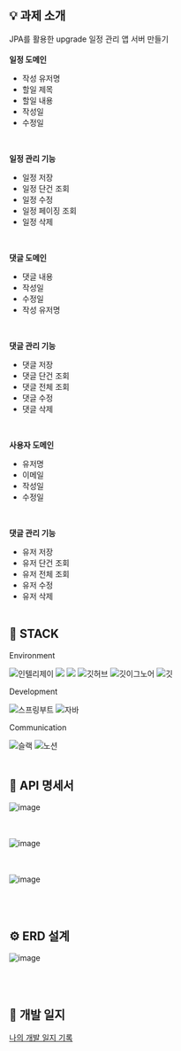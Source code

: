## 💡 과제 소개
JPA를 활용한 upgrade 일정 관리 앱 서버 만들기
<br/><br />
<b>일정 도메인</b>

- 작성 유저명
- 할일 제목
- 할일 내용
- 작성일
- 수정일
<br />

<b>일정 관리 기능</b>

- 일정 저장
- 일정 단건 조회
- 일정 수정
- 일정 페이징 조회
- 일정 삭제
<br />

<b>댓글 도메인</b>

- 댓글 내용
- 작성일
- 수정일
- 작성 유저명
<br />

<b>댓글 관리 기능</b>

- 댓글 저장
- 댓글 단건 조회
- 댓글 전체 조회
- 댓글 수정
- 댓글 삭제
<br />

<b>사용자 도메인</b>

- 유저명
- 이메일
- 작성일
- 수정일
<br />

<b>댓글 관리 기능</b>

- 유저 저장
- 유저 단건 조회
- 유저 전체 조회
- 유저 수정
- 유저 삭제
<br /><br />

## 🚀 STACK

Environment


![인텔리제이](   https://img.shields.io/badge/IntelliJ_IDEA-000000.svg?style=for-the-badge&logo=intellij-idea&logoColor=white)
![](https://img.shields.io/badge/Gradle-02303a?style=for-the-badge&logo=gradle&logoColor=white)
![](https://img.shields.io/badge/Postman-ff6c37?style=for-the-badge&logo=postman&logoColor=white)
![깃허브](https://img.shields.io/badge/GitHub-100000?style=for-the-badge&logo=github&logoColor=white)
![깃이그노어](https://img.shields.io/badge/gitignore.io-204ECF?style=for-the-badge&logo=gitignore.io&logoColor=white)
![깃](https://img.shields.io/badge/GIT-E44C30?style=for-the-badge&logo=git&logoColor=white)

Development

![스프링부트](https://img.shields.io/badge/SpringBoot-6db33f?style=for-the-badge&logo=springboot&logoColor=white)
![자바](https://img.shields.io/badge/Java-ED8B00?style=for-the-badge&logo=openjdk&logoColor=white)

Communication

![슬랙](  https://img.shields.io/badge/Slack-4A154B?style=for-the-badge&logo=slack&logoColor=white)
![노션](https://img.shields.io/badge/Notion-000000?style=for-the-badge&logo=notion&logoColor=white)
<br /><br />
## 📌 API 명세서
![image](https://github.com/user-attachments/assets/afb7c8c5-63b2-400f-ba42-78cf18742a75)

<br /><br />
![image](https://github.com/user-attachments/assets/20cd5ace-c40c-4363-ab7e-dceb42c86a04)


<br /><br />
![image](https://github.com/user-attachments/assets/490ede89-d4c4-4c43-97ca-c7c9523d1fe5)



<br /><br />

## ⚙️ ERD 설계
![image](https://github.com/user-attachments/assets/32ed51bb-20d5-4620-b068-304e2459e0d0)



<br /><br />

## 📝 개발 일지

<p>
<a href="https://jiyumi00.tistory.com/99" target="_blank">나의 개발 일지 기록</a>
</p>
<br/><br /><br />
